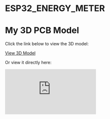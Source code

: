 # ESP32_ENERGY_METER
# My 3D PCB Model

Click the link below to view the 3D model:

[View 3D Model](https://github.com/karthirilla/ESP32_ENERGY_METER/blob/main/3D_PCB_2024-06-15.obj)

Or view it directly here:

<iframe src="https://p3d.in/e/YOUR_MODEL_ID" frameborder="0" allowfullscreen></iframe>
